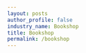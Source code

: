 ```yaml
---
layout: posts 
author_profile: false 
industry_name: Bookshop
title: Bookshop
permalink: /bookshop
---
```

